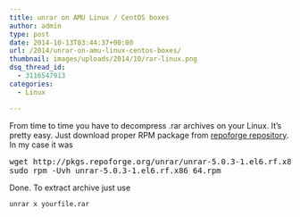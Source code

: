 ```yaml
---
title: unrar on AMU Linux / CentOS boxes
author: admin
type: post
date: 2014-10-13T03:44:37+00:00
url: /2014/unrar-on-amu-linux-centos-boxes/
thumbnail: images/uploads/2014/10/rar-linux.png
dsq_thread_id:
  - 3116547913
categories:
  - Linux

---
```

From time to time you have to decompress .rar archives on your Linux. It&#8217;s pretty easy. Just download proper RPM package from [repoforge repository][1]. In my case it was

<pre>wget http://pkgs.repoforge.org/unrar/unrar-5.0.3-1.el6.rf.x86_64.rpm
sudo rpm -Uvh unrar-5.0.3-1.el6.rf.x86_64.rpm 
</pre>

Done. To extract archive just use 

```
unrar x yourfile.rar
```

 [1]: http://pkgs.repoforge.org/unrar/